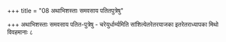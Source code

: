 +++
title = "08 अथाभिशस्ताः समवसाय पतितपुत्रेषु"

+++
अथाभिशस्ताः समवसाय पतित-पुत्रेषु - चरेयुर्धार्म्यमिति सांशित्येतरेतरयाजका इतरेतराध्यापका मिथो विवहमानाः ८